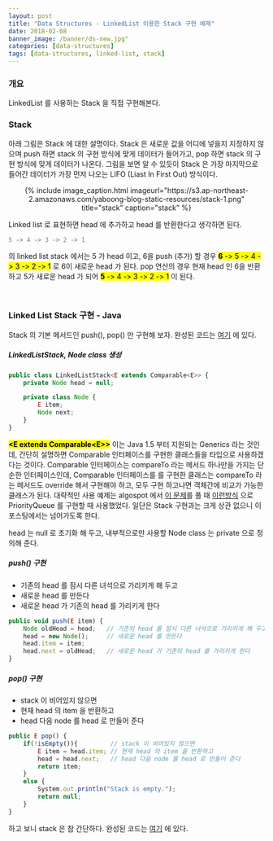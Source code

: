 ```yaml
---
layout: post
title: "Data Structures - LinkedList 이용한 Stack 구현 예제"
date: 2018-02-08
banner_image: /banner/ds-new.jpg"
categories: [data-structures]
tags: [data-structures, linked-list, stack]
---
```


### 개요
LinkedList 를 사용하는 Stack 을 직접 구현해본다.

<!--more-->

### Stack
아래 그림은 Stack 에 대한 설명이다. 
Stack 은 새로운 값을 어디에 넣을지 지정하지 않으며 push 하면 stack 의 구현 방식에 맞게 데이터가 들어가고, pop 하면 stack 의 구현 방식에 맞게 데이터가 나온다.
그림을 보면 알 수 있듯이 Stack 은 가장 마지막으로 들어간 데이터가 가장 먼저 나오는 LIFO (Liast In First Out) 방식이다.


<div style="text-align:center">
{% include image_caption.html imageurl="https://s3.ap-northeast-2.amazonaws.com/yaboong-blog-static-resources/stack-1.png" title="stack" caption="stack" %}
</div> 

Linked list 로 표현하면 head 에 추가하고 head 를 반환한다고 생각하면 된다.
```javascript
5 -> 4 -> 3 -> 2 -> 1
```
의 linked list stack 에서는 5 가 head 이고, 6을 push (추가) 할 경우 <mark><strong>6</strong> -> 5 -> 4 -> 3 -> 2 -> 1</mark> 로 6이 새로운 head 가 된다.
pop 연산의 경우 현재 head 인 6을 반환하고 5가 새로운 head 가 되어 <mark><strong>5</strong> -> 4 -> 3 -> 2 -> 1</mark> 이 된다.

<br/>

### Linked List Stack 구현 - Java
Stack 의 기본 메서드인 push(), pop() 만 구현해 보자.
완성된 코드는 [여기](https://github.com/yaboong/datastructures-algorithms-study/blob/master/src/cc/yaboong/ds/linkedlist/LinkedListStack.java) 에 있다.


##### LinkedListStack, Node class 생성 
```javascript
public class LinkedListStack<E extends Comparable<E>> {
    private Node head = null;

    private class Node {
        E item;
        Node next;
    }
}
```

<mark><strong>&lt;E extends Comparable&lt;E&gt;&gt;</strong></mark> 
이는 Java 1.5 부터 지원되는 Generics 라는 것인데, 
간단히 설명하면 Comparable 인터페이스를 구현한 클래스들을 타입으로 사용하겠다는 것이다.
Comparable 인터페이스는 compareTo 라는 메서드 하나만을 가지는 단순한 인터페이스인데,
Comparable 인터페이스를 를 구현한 클래스는 compareTo 라는 메서드도 override 해서 구현해야 하고, 모두 구현 하고나면 객체간에 비교가 가능한 클래스가 된다.
대략적인 사용 예제는 algospot 에서 [이 문제](https://algospot.com/judge/problem/read/LECTURE)를 풀 때 [이런방식](https://github.com/yaboong/problem-solving-java/blob/master/src/com/yaboong/algospot/supereasy/Lecture.java) 으로 
PriorityQueue 를 구현할 때 사용했었다. 일단은 Stack 구현과는 크게 상관 없으니 이 포스팅에서는 넘어가도록 한다.

head 는 null 로 초기화 해 두고, 내부적으로만 사용할 Node class 는 private 으로 정의해 준다. 

##### push() 구현
* 기존의 head 를 잠시 다른 녀석으로 가리키게 해 두고
* 새로운 head 를 만든다
* 새로운 head 가 기존의 head 를 가리키게 한다
```javascript
public void push(E item) {
    Node oldHead = head;   // 기존의 head 를 잠시 다른 녀석으로 가리키게 해 두고
    head = new Node();     // 새로운 head 를 만든다
    head.item = item;
    head.next = oldHead;   // 새로운 head 가 기존의 head 를 가리키게 한다
}
```

##### pop() 구현
* stack 이 비어있지 않으면
* 현재 head 의 item 을 반환하고
* head 다음 node 를 head 로 만들어 준다

```javascript
public E pop() {
    if(!isEmpty()){         // stack 이 비어있지 않으면
        E item = head.item; // 현재 head 의 item 을 반환하고
        head = head.next;   // head 다음 node 를 head 로 만들어 준다
        return item;
    }
    else {
        System.out.println("Stack is empty.");
        return null;
    }
}
```

하고 보니 stack 은 참 간단하다. 완성된 코드는 [여기](https://github.com/yaboong/datastructures-algorithms-study/blob/master/src/cc/yaboong/ds/linkedlist/LinkedListStack.java) 에 있다.

